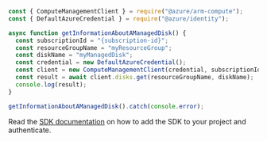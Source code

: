 ```javascript
const { ComputeManagementClient } = require("@azure/arm-compute");
const { DefaultAzureCredential } = require("@azure/identity");

async function getInformationAboutAManagedDisk() {
  const subscriptionId = "{subscription-id}";
  const resourceGroupName = "myResourceGroup";
  const diskName = "myManagedDisk";
  const credential = new DefaultAzureCredential();
  const client = new ComputeManagementClient(credential, subscriptionId);
  const result = await client.disks.get(resourceGroupName, diskName);
  console.log(result);
}

getInformationAboutAManagedDisk().catch(console.error);
```

Read the [SDK documentation](https://github.com/Azure/azure-sdk-for-js/blob/%40azure%2Farm-compute_17.3.1/sdk/compute/arm-compute/README.md) on how to add the SDK to your project and authenticate.
